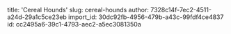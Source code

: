 title: 'Cereal Hounds'
slug: cereal-hounds
author: 7328c14f-7ec2-4511-a24d-29a1c5ce23eb
import_id: 30dc92fb-4956-479b-a43c-99fdf4ce4837
id: cc2495a6-39c1-4793-aec2-a5ec3081350a
